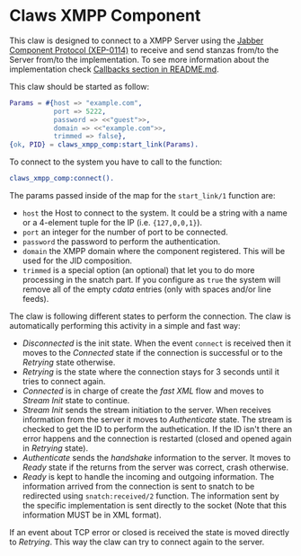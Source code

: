 Claws XMPP Component
====================

This claw is designed to connect to a XMPP Server using the [Jabber Component Protocol (XEP-0114)](https://xmpp.org/extensions/xep-0114.html) to receive and send stanzas from/to the Server from/to the implementation. To see more information about the implementation check [Callbacks section in README.md](../README.md#Callbacks).

This claw should be started as follow:

```erlang
Params = #{host => "example.com",
           port => 5222,
           password => <<"guest">>,
           domain => <<"example.com">>,
           trimmed => false},
{ok, PID} = claws_xmpp_comp:start_link(Params).
```

To connect to the system you have to call to the function:

```erlang
claws_xmpp_comp:connect().
```

The params passed inside of the map for the `start_link/1` function are:

- `host` the Host to connect to the system. It could be a string with a name or a 4-element tuple for the IP (i.e. `{127,0,0,1}`).
- `port` an integer for the number of port to be connected.
- `password` the password to perform the authentication.
- `domain` the XMPP domain where the component registered. This will be used for the JID composition.
- `trimmed` is a special option (an optional) that let you to do more processing in the snatch part. If you configure as `true` the system will remove all of the empty *cdata* entries (only with spaces and/or line feeds).

The claw is following different states to perform the connection. The claw is automatically performing this activity in a simple and fast way:

- *Disconnected* is the init state. When the event `connect` is received then it moves to the *Connected* state if the connection is successful or to the *Retrying* state otherwise.
- *Retrying* is the state where the connection stays for 3 seconds until it tries to connect again.
- *Connected* is in charge of create the *fast XML* flow and moves to *Stream Init* state to continue.
- *Stream Init* sends the stream initiation to the server. When receives information from the server it moves to *Authenticate* state. The stream is checked to get the ID to perform the authetication. If the ID isn't there an error happens and the connection is restarted (closed and opened again in *Retrying* state).
- *Authenticate* sends the *handshake* information to the server. It moves to *Ready* state if the returns from the server was correct, crash otherwise.
- *Ready* is kept to handle the incoming and outgoing information. The information arrived from the connection is sent to snatch to be redirected using `snatch:received/2` function. The information sent by the specific implementation is sent directly to the socket (Note that this information MUST be in XML format).

If an event about TCP error or closed is received the state is moved directly to *Retrying*. This way the claw can try to connect again to the server.
